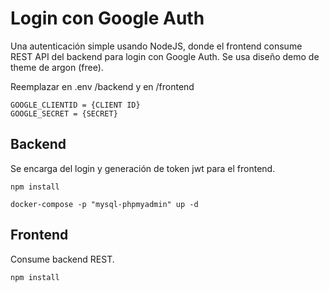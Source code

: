 # Login con Google Auth

Una autenticación simple usando NodeJS, donde el frontend consume REST API del backend para login con Google Auth. Se usa diseño demo de theme de argon (free).

Reemplazar en .env /backend y en /frontend

```
GOOGLE_CLIENTID = {CLIENT ID}
GOOGLE_SECRET = {SECRET}
```

## Backend

Se encarga del login y generación de token jwt para el frontend.
```
npm install
```

```
docker-compose -p "mysql-phpmyadmin" up -d 
```

## Frontend

Consume backend REST.

```
npm install
```

